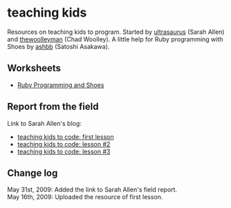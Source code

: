 teaching kids
=============

Resources on teaching kids to program. Started by [ultrasaurus](http://github.com/ultrasaurus) (Sarah Allen) and [thewoolleyman](http://github.com/thewoolleyman) (Chad Woolley). A little help for Ruby programming with Shoes by [ashbb](http://github.com/ashbb) (Satoshi Asakawa).


Worksheets
----------

- [Ruby Programming and Shoes](http://github.com/railsbridge/teachingkids/tree/master/md/Ruby_Programming_and_Shoes.md)


Report from the field
---------------------
Link to Sarah Allen's blog:

- [teaching kids to code: first lesson](http://www.ultrasaurus.com/sarahblog/2009/05/teaching-ruby-to-kids-first-lesson/)
- [teaching kids to code: lesson #2](http://www.ultrasaurus.com/sarahblog/2009/05/teaching-kids-to-code-lesson-2/)
- [teaching kids to code: lesson #3](http://www.ultrasaurus.com/sarahblog/2009/05/teaching-kids-to-code-lesson-3/)


Change log
----------
May 31st, 2009: Added the link to Sarah Allen's field report.   
May 16th, 2009: Uploaded the resource of first lesson.